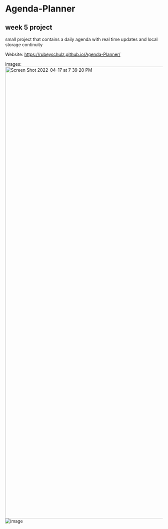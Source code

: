 # Agenda-Planner
## week 5 project

small project that contains a daily agenda with real time updates and local storage continuity

Website: https://rubeyschulz.github.io/Agenda-Planner/

images: 
<img width="1440" alt="Screen Shot 2022-04-17 at 7 39 20 PM" src="https://user-images.githubusercontent.com/75327294/163736348-39078ea4-ab81-49ef-a279-388f7631885e.png">
![image](https://user-images.githubusercontent.com/75327294/163736369-5b69048e-98dc-4e18-99cd-c69cb44a1746.png)
